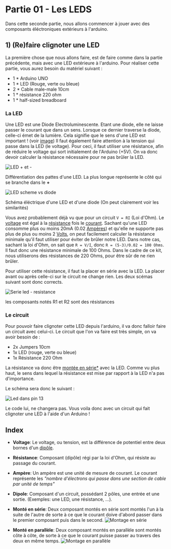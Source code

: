 # Partie 01 - Les LEDS

Dans cette seconde partie, nous allons commencer à jouer avec des composants éléctroniques extérieurs à l'arduino.

## 1) (Re)faire clignoter une LED
La première chose que nous allons faire, est de faire comme dans la partie précédente, mais avec une LED extérieure à l'arduino. Pour réaliser cette partie, vous aurez besoin du matériel suivant :
* 1 * Arduino UNO
* 1 * LED (Rouge, verte ou bleue)
* 2 * Cable male-male 10cm
* 1 * résistance 220 ohm
* 1 * half-sized breadboard

### La LED
Une LED est une Diode Electroluminescente. Etant une diode, elle ne laisse passer le courant que dans un sens. Lorsque ce dernier traverse la diode, celle-ci émet de la lumière. Cela signifie que le sens d'une LED est important ! (voir <a href="led_leg">image</a>)
Il faut également faire attention à la tension qui passe dans la LED (le voltage). Pour ceci, il faut utiliser une résistance, afin de réduire le voltage qui sort initialement de l'Arduino (+5V). On va donc devoir calculer la résistance nécessaire pour ne pas brûler la LED.

<a name="led_leg">![LED + et -](img/LEDlegs.png)</a>

Différentiation des pattes d'une LED. La plus longue représente le côté qui se branche dans le **+**

<a name="led_scheme">![LED scheme vs diode](img/ledvsdiode.png)</a>

Schéma éléctrique d'une LED et d'une diode (On peut clairement voir les similarités)

Vous avez probablement déjà vu que pour un circuit `V = RI` (Loi d'Ohm). Le <a href="index_voltage">voltage</a> est égal à la <a href="index_resistance">résistance</a> fois le <a href="index_courant">courant</a>. Sachant qu'une LED consomme plus ou moins 20mA (0.02 <a href="index_ampere">Ampères</a>) et qu'elle ne supporte pas plus de plus ou moins 2 <a href="index_voltage">Volts</a>, on peut facilement calculer la résistance minimale qu'il faut utiliser pour éviter de brûler notre LED. Dans notre cas, sachant la loi d'Ohm, on sait que `R = V/I`, donc `R = (5-3)/0.02 = 100 Ohms`. Il faut donc une résistance minimale de 100 Ohms. Dans le cadre de ce kit, nous utiliserons des résistances de 220 Ohms, pour être sûr de ne rien brûler.

Pour utiliser cette résistance, il faut la placer en série avec la LED. La placer avant ou après celle-ci sur le circuit ne change rien. Les deux scémas suivant sont donc corrects.

![Serie led - resistance](img/schemeledres.png)

les composants notés R1 et R2 sont des résistances

### Le circuit

Pour pouvoir faire clignoter cette LED depuis l'arduino, il va donc falloir faire un circuit avec celui-ci. Le circuit que l'on va faire est très simple, on va avoir besoin de :
* 2x Jumpers 10cm
* 1x LED (rouge, verte ou bleue)
* 1x Résistance 220 Ohm

La résistance va donc être <a href="#mount_serial">montée en série*</a> avec la LED. Comme vu plus haut, le sens dans lequel la résistance est mise par rapport à la LED n'a pas d'importance.

Le schéma sera donc le suivant :

![Led dans pin 13](img/circuit.png)

Le code lui, ne changera pas. Vous voila donc avec un circuit qui fait clignoter une LED à l'aide d'un Arduino !

## Index
* <a name="index_voltage">**Voltage**</a>: Le voltage, ou tension, est la différence de potentiel entre deux bornes d'un <a href="index_dipole">dipôle</a>.
* <a name="index_resistance">**Résistance**</a>: Composant (dipôle) régi par la loi d'Ohm, qui résiste au passage du courant.
* <a name="index_ampere">**Ampère**</a>: Un ampère est une unité de mesure de courant. Le courant représente les *"nombre d'électrons qui passe dans une section de cable par unité de temps"*
* <a name="index_dipole">**Dipole**</a>: Composant d'un circuit, possédant 2 pôles, une entrée et une sortie. (Exemples: une LED, une résistance, ...).
* <a name="mount_serial">**Monté en série**</a>: Deux composant montés en série sont montés l'un à la suite de l'autre de sorte à ce que le courant doive d'abord passer dans le premier composant puis dans le second.
![Montage en série](img/serial_mount.png)

* <a name="mount_Parallel">**Monté en parallèle**</a>: Deux composant montés en parallèle sont montés côte à côte, de sorte à ce que le courant puisse passer au travers des deux en même temps.
![Montage en parallèle](img/parallel_mount.png)
